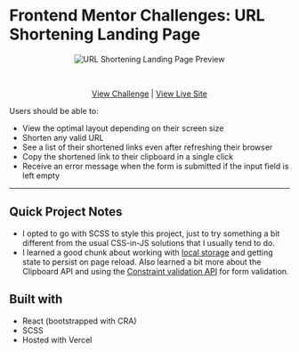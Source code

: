 # Frontend Mentor Challenges: URL Shortening Landing Page

<p align="center">
<img src="https://res.cloudinary.com/dxzcdb0pm/image/upload/v1646206235/fem-compilation/url-shortener_kqz45u.png" alt="URL Shortening Landing Page Preview" />
</p>
<br />
<p align="center">
  <a href="https://www.frontendmentor.io/challenges/url-shortening-api-landing-page-2ce3ob-G">View Challenge</a> | <a href="https://url-shortener-msunji.vercel.app/">View Live Site</a>
</div>

<br />

Users should be able to: 
- View the optimal layout depending on their screen size
- Shorten any valid URL
- See a list of their shortened links even after refreshing their browser
- Copy the shortened link to their clipboard in a single click
- Receive an error message when the form is submitted if the input field is left empty

---

## Quick Project Notes
- I opted to go with SCSS to style this project, just to try something a bit different from the usual CSS-in-JS solutions that I usually tend to do.
- I learned a good chunk about working with [local storage](https://developer.mozilla.org/en-US/docs/Web/API/Window/localStorage) and getting state to persist on page reload. Also learned a bit more about the Clipboard API and using the [Constraint validation API](https://developer.mozilla.org/en-US/docs/Web/API/Constraint_validation) for form validation.

## Built with
- React (bootstrapped with CRA)
- SCSS
- Hosted with Vercel